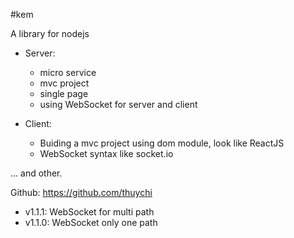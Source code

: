 #kem

A library for nodejs

* Server:

	- micro service
	- mvc project
	- single page
	- using WebSocket for server and client


* Client:
	
	- Buiding a mvc project using dom module, look like ReactJS
	- WebSocket syntax like socket.io

... and other.

Github: https://github.com/thuychi

- v1.1.1: 	WebSocket for multi path
- v1.1.0: 	WebSocket only one path
